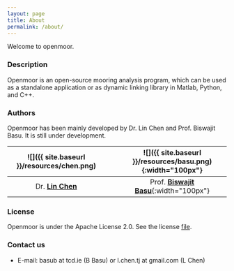 ```yaml
---
layout: page
title: About
permalink: /about/
---
```


Welcome to openmoor.

### Description

Openmoor is an open-source mooring analysis program, which can be used as a standalone application or as dynamic linking library in Matlab, Python, and C++.

### Authors

Openmoor has been mainly developed by Dr. Lin Chen and Prof. Biswajit Basu. It is still under development.

![]({{ site.baseurl }}/resources/chen.png)|&nbsp;&nbsp;&nbsp;|![]({{ site.baseurl }}/resources/basu.png){:width="100px"}
:---:|:---:|:---:
Dr. [__Lin Chen__](https://chen-lin.github.io) |&nbsp;&nbsp;&nbsp;| Prof. [__Biswajit Basu__](https://www.tcd.ie/research/profiles/?profile=basub){:width="100px"}

### License

Openmoor is under the Apache License 2.0. See the license [file](https://github.com/chen-lin/openmoor/blob/master/LICENSE).

### Contact us

- E-mail: basub at tcd.ie (B Basu) or l.chen.tj at gmail.com (L Chen)
